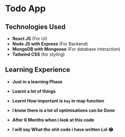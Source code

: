 # Todo App

## Technologies Used
- **React JS** (For Ui)
- **Node JS with Express** (For Backend)
- **MongoDB with Mongoose** (For database interaction)
- **Tailwind CSS** (for styling)

## Learning Experience
- __Just in a learning Phase__

- __Learnt a lot of things__
- __Learnt How important is `key` in map function__

- __I know there is a lot of optimisations can be Done__

- __After 6 Months when i look at this code__
- __I will say What the shit code i have written Lol 😂__
